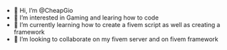 - 👋 Hi, I’m @CheapGio
- 👀 I’m interested in Gaming and learing how to code 
- 🌱 I’m currently learning how to create a fivem script as well as creating a framework
- 💞️ I’m looking to collaborate on my fivem server and on fivem framework

<!---
CheapGio/CheapGio is a ✨ special ✨ repository because its `README.md` (this file) appears on your GitHub profile.
You can click the Preview link to take a look at your changes.
--->
